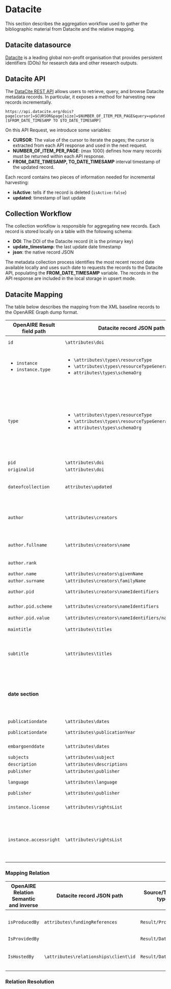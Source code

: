 # Datacite
This section describes the aggregation workflow used to gather the bibliographic material from Datacite and the relative mapping.

## Datacite datasource
[Datacite](https://datacite.org/index.html) is a leading global non-profit organisation that provides persistent identifiers (DOIs) for research data and other research outputs. 

## Datacite API
The [DataCite REST API](https://support.datacite.org/docs/api) allows users to retrieve, query, and browse Datacite metadata records. In particular, it exposes a method for harvesting new records incrementally.

```
https://api.datacite.org/dois?page[cursor]=$CURSOR&page[size]=$NUMBER_OF_ITEM_PER_PAGE&query=updated:[$FROM_DATE_TIMESAMP TO $TO_DATE_TIMESAMP]
```

On this API Request, we introduce some variables:
- **CURSOR**: The value of the cursor to iterate the pages; the cursor is extracted from each API response and used in the next request.
- **NUMBER_OF_ITEM_PER_PAGE**: (max 1000) defines how many records must be returned within each API response.
- **FROM_DATE_TIMESAMP, TO_DATE_TIMESAMP** interval timestamp of the updated record.

Each record contains two pieces of information needed for incremental harvesting:
- **isActive**: tells if the record is deleted (`isActive:false`)
- **updated**: timestamp of last update

## Collection Workflow

The collection workflow is responsible for aggregating new records. Each record is stored locally on a table with the following schema:
- **DOI**: The DOI of the Datacite record (it is the primary key)
- **update_timestamp**: the last update date timestamp
- **json**: the native record JSON

The metadata collection process identifies the most recent record date available locally and uses such date to requests the records to the Datacite API, populating the **FROM_DATE_TIMESAMP** variable. The records in the API response are included in the local storage in upsert mode.

## Datacite Mapping
The table below describes the mapping from the XML baseline records to the OpenAIRE Graph dump format.


| OpenAIRE Result field path                             | Datacite record JSON path                                                                                                                     | # Notes                                                                                                                                                                                                                                                                                                                                                                       |
|--------------------------------------------------------|-----------------------------------------------------------------------------------------------------------------------------------------------|-------------------------------------------------------------------------------------------------------------------------------------------------------------------------------------------------------------------------------------------------------------------------------------------------------------------------------------------------------------------------------|
| `id`                                                   | `\attributes\doi`                      | id in the form `doi_________::md5(doi)`                 |
| <ul><li>`instance`</li>  <li>`instance.type`</li></ul> | <ul><li>`\attributes\types\resourceType`</li>  <li> `\attributes\types\resourceTypeGeneral` </li>  <li>`attributes\types\schemaOrg`</li></ul> | Use the vocabulary **_dnet:publication_resource_**  to find a synonym to one of these terms and get the `instance.type`.  |
|`type` |  <ul><li>`\attributes\types\resourceType`</li>  <li> `\attributes\types\resourceTypeGeneral` </li>  <li>`attributes\types\schemaOrg`</li></ul>      |    Using the **_dnet:result_typologies_** vocabulary, we look up the `instance.type` synonym to  generate one of the following main entities: <ul><li>`publication`</li>  <li>`dataset`</li> <li> `software`</li>  <li>`otherresearchproduct`</li></ul>    | 
| `pid`                                                  | `\attributes\doi`                                                                                                                             | `scheme = doi`                                                                                                                                                                                                                                                                                                                                                                |
| `originalid`                                           | `\attributes\doi`                                                                                                                             |                                                                                                                                                                                                                                                                                                                                                                               |
| `dateofcollection`                                     | `attributes\updated`                                                                                                                          | the timestamp is defined in milliseconds we convert to "yyyy-MM-dd'T'HH:mm:ssZ" format                                                                                                                                                                                                                                                                                        |
| `author`                                               | `\attributes\creators`                                                                                                                        | Each creator field will be mapped in the author entity below the subfield. **If the record has no Creator it will be skipped**                                                                                                                                                                                                                                                |
| `author.fullname`                                      | `\attributes\creators\name`                                                                                                                   | if name is not defined, we construct from given and family name                                                                                                                                                                                                                                                                                                               |
| `author.rank`                                          |                                                                                                                                               | Incremental index starting from 1                                                                                                                                                                                                                                                                                                                                             |
| `author.name`                                          | `\attributes\creators\givenName`                                                                                                              |                                                                                                                                                                                                                                                                                                                                                                               |
| `author.surname`                                       | `\attributes\creators\familyName`                                                                                                             |                                                                                                                                                                                                                                                                                                                                                                               |
| `author.pid`                                           | `\attributes\creators\nameIdentifiers`                                                                                                        | this is a list of pids associated to the creator                                                                                                                                                                                                                                                                                                                              |
| `author.pid.scheme`                                    | `\attributes\creators\nameIdentifiers`                                                                                                        | mapping with vocabulary  **dnet:pid_types**                                                                                                                                                                                                                                                                                                                                   |
| `author.pid.value`                                     | `\attributes\creators\nameIdentifiers/nameIdentifier`                                                                                         | the pid value                                                                                                                                                                                                                                                                                                                                                                 |
| `maintitle`                                            | `\attributes\titles`                                                                                                                          | Titles whose title type is null or title type is Main                                                                                                                                                                                                                                                                                                                         |
| `subtitle`                                             | `\attributes\titles`                                                                                                                          | Titles whose title type is Subtitle since the title type vocabulary in OpenAIRE  use the datacite title type vocabulary                                                                                                                                                                                                                                                       |
| **date section**                                       |                                                                                                                                               | for each date in particular for DOI starting with _10.14457_ we Apply a fix thai date convert a date to ThaiBuddhistDate and reformat to local one see ticket [#6791](https://support.openaire.eu/issues/6791)                                                                                                                                                                |
| `publicationdate`                                      | `\attributes\dates`                                                                                                                           | where `dateType` is **issued**                                                                                                                                                                                                                                                                                                                                                |
| `publicationdate`                                      | `\attributes\publicationYear`                                                                                                                 | we create this date format `01-01-publicationYear`                                                                                                                                                                                                                                                                                                                            |  
| `embargoenddate`                                       | `\attributes\dates`                                                                                                                           | where `dateType` is **available**                                                                                                                                                                                                                                                                                                                                             |
| `subjects`                                             | `\attributes\subject`                                                                                                                         | `scheme=keywords`                                                                                                                                                                                                                                                                                                                                                             |
| `description`                                          | `\attributes\descriptions`                                                                                                                    |                                                                                                                                                                                                                                                                                                                                                                               |
| `publisher`                                            | `\attributes\publisher`                                                                                                                       |                                                                                                                                                                                                                                                                                                                                                                               |
| `language`                                             | `\attributes\language`                                                                                                                        | cleaned by using vocabulary `dnet:languages`                                                                                                                                                                                                                                                                                                                                  |
| `publisher`                                            | `\attributes\publisher`                                                                                                                       |                                                                                                                                                                                                                                                                                                                                                                               |
| `instance.license`                                     | `\attributes\rightsList`                                                                                                                      | if right value starts with http and matches a particular regex                                                                                                                                                                                                                                                                                                                |
| `instance.accessright`                                 | `\attributes\rightsList`                                                                                                                      | <ul> <li>if not present :`unknown`</li><li>if datasource is _figshare_:`open`</li><li>If `embargo_date < today()`: _OPEN_ </li> </ul>                                                                                                                                                                                                                                         |


### Mapping Relation


| OpenAIRE Relation Semantic and inverse    | Datacite record JSON path     | Source/Tartget type           | #Notes  |
|-------------------------------------------|-------------------------------|-------------------------------|---------|
| `isProducedBy`      |`attributes\fundingReferences` | `Result/Project`|  we must identifi if match this pattern `(info:eu-repo/grantagreement/ec/h2020/)(\d{6})(.*)`|
| `IsProvidedBy`   | | `Result/DataSource` | Datasource is always Datacite|
| `IsHostedBy`   | `\attributes\relationships\client\id` | `Result/DataSource` |we defined a curated map clientId/Datasource if we found a match we create an _hostedBy Relation_ |


### Relation Resolution




